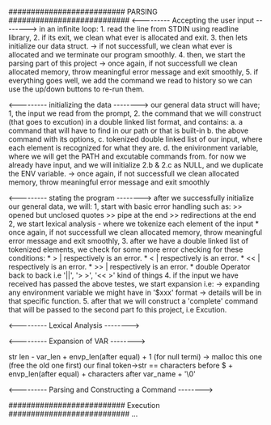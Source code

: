 ########################## PARSING ###########################
<--------- Accepting the user input -------->
in an infinite loop:
	1. read the line from STDIN using readline library,
	2. if its exit,  we clean what ever is allocated and exit.
	3. then lets initialize our data struct.
		-> if not successfull, we clean what ever is allocated and we terminate our program smoothly.
	4. then, we start the parsing part of this project
		-> once again, if not successfull we clean allocated memory, throw meaningful error message and exit smoothly,
	5. if everything goes well, we add the command we read to history so we can use the up/down buttons to re-run them.

<---------  initializing the data -------->
our general data struct will have;
	1, the input we read from the prompt,
	2. the command that we will construct (that goes to excution) in a double linked list format, and contains:
		a. a command that will have to find in our path or that is built-in
		b. the above command with its options,
		c. tokenized double linked list of our input, where each element is recognized for what they are.
		d. the enivironment variable, where we will get the PATH and excutable commands from.
for now we already have input, and we will initialize 2.b & 2.c as NULL, and we duplicate the ENV variable.
		-> once again, if not successfull we clean allocated memory, throw meaningful error message and exit smoothly

<---------  stating the program -------->
after we successfully initialize our general data, we will:
	1, start with basic error handling such as:
		>> opened but unclosed quotes
		>> pipe at the end
		>> redirections at the end
	2, we start lexical analysis - where we tokenize each element of the input
		* once again, if not successfull we clean allocated memory, throw meaningful error message and exit smoothly,
	3. after we have a double linked list of tokenized elements, we check for some more error checking for these conditions:
		* > | respectively is an error.
		* < | respectively is an error.
		* << | respectively is an error.
		* >> | respectively is an error.
		* double Operator back to back i.e '||', '> >', '<< >' kind of things
	4. if the input we have received has passed the above testes, we start expansion i.e:
		-> expanding any environment variable we might have in '$xxx' format -> details will be in that specific function.
	5. after that we will construct a 'complete' command that will be passed to the second part fo this project, i.e Excution.

<---------  Lexical Analysis -------->


<---------  Expansion of VAR -------->

str len - var_len + envp_len(after equal) + 1 (for null termi) -> malloc this one (free the old one first)
our final token->str == characters before $ + envp_len(after equal) + characters after var_name + '\0'

<---------  Parsing and Constructing a Command -------->


########################## Execution ###########################
...